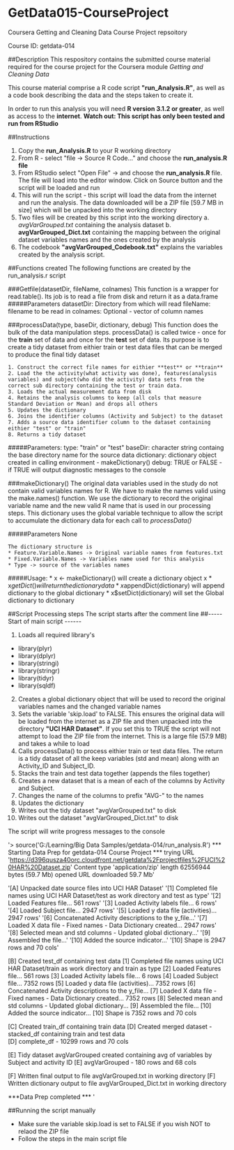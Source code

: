 # GetData015-CourseProject

Coursera Getting and Cleaning Data Course Project repsoitory

Course ID: getdata-014 

##Description
This respository contains the submitted course material required for the course project for the Coursera module _Getting and Cleaning Data_

This course material comprise a R code script **"run_Analysis.R"**, as well as a code book describing the data and the steps taken to create it.

In order to run this analysis you will need **R version 3.1.2  or greater**, as well as access to the **internet**. **Watch out: This script has only been tested and run from RStudio** 

##Instructions
1. Copy the **run_Analysis.R** to your R working directory
2. From R - select "file -> Source R Code..." and choose the **run_analysis.R file**
3. From RStudio select "Open File" -> and choose the **run_analysis.R** file. The file will load into the editor window. Click on Source button and the script will be loaded and run
4. This will run the script - this script will load the data from the internet and run the analysis. The data downloaded will be a ZIP file [59.7 MB in size] which will be unpacked into the working directory
5. Two files will be created by this script into the working directory
	a. _avgVarGrouped.txt_ containing the analysis dataset
	b. __avgVarGrouped_Dict.txt__ containing the mapping between the original dataset variables names and the ones created by the analysis
6. The codebook __"avgVarGrouped_Codebook.txt"__ explains the variables created by the analysis script.


##Functions created
The following functions are created by the run_analysis.r script

###Getfile(datasetDir, fileName, colnames)
This function is a wrapper for read.table(). Its job is to read a file from disk and return it as a data.frame
#####Parameters
       datasetDir: Directory from which will read
       fileName: filename to be read in
       colnames: Optional - vector of column names


###processData(type, baseDir, dictionary, debug)
This function does the bulk of the data manipulation steps. processData() is called twice - once for the **train** set of data and once for the **test** set of data. Its purpose is to create a tidy dataset from eithier train or test data files that can be merged to produce the final tidy dataset

	1. Construct the correct file names for eithier **test** or **train**
	2. Load the the activity(what activity was done), features(analysis variables) and subject(who did the activity) data sets from the correct sub directory containing the test or train data.
	3. Loads the actual measurement data from disk
	4. Retains the analysis columns to keep (all cols that measure Standard Deviation or Mean) and drops all others
	5. Updates the dictionary
	6. Joins the identifier columns (Activity and Subject) to the dataset 
	7. Adds a source data identifier column to the dataset containing eithier "test" or "train"
	8. Returns a tidy dataset  

#####Parameters:
       type: "train" or "test"
       baseDir: character string containg the base directory name for the source data
       dictionary: dictionary object created in calling environment - makeDictionary()
       debug: TRUE or FALSE - if TRUE will output diagnostic messages to the console

###makeDictionary()
The original data variables used in the study do not contain valid variables names for R. We have to make the names valid using the make.names() function. We use the dictionary to record the original variable name and the new valid R name that is used in our processing steps. This dictionary uses the global variable technique to allow the script to accumulate the dictionary data for each call to _processData()_

#####Parameters 
	None
 
    The dictionary structure is 
    * Feature.Variable.Names -> Original variable names from features.txt
    * Fixed.Variable.Names -> Variables name used for this analysis 
    * Type -> source of the variables names

#####Usage: 
    * x <- makeDictionary() will create a dictionary object x
    * x$getDict() will return the dictionary data
    * x$appendDict(dictionary) will append dictionary to the global dictionary
    * x$setDict(dictionary) will set the Global dictionary to dictionary


##Script Processing steps
The script starts after the comment line ##-----Start of main script ------

1. Loads all required library's
  - library(plyr)
  - library(dplyr)
  - library(stringi)
  - library(stringr)
  - library(tidyr)
  - library(sqldf)
2. Creates a global dictionary object that will be used to record the original variables names and the changed variable names
3. Sets the variable 'skip.load' to FALSE. This ensures the original data will be loaded from the internet as a ZIP file and then unpacked into the directory **"UCI HAR Dataset"**. If you set this to TRUE the script will not attempt to load the ZIP file from the internet. This is a large file (57.9 MB) and takes a while to load
4. Calls processData() to process eithier train or test data files. The return is a tidy dataset of all the keep variables (std and mean) along with an Activity_ID and Subject_ID.  
5. Stacks the train and test data together (appends the files together)
6. Creates a new dataset that is a mean of each of the columns by Activity and Subject. 
7. Changes the name of the columns to prefix "AVG-" to the names
8. Updates the dictionary
9. Writes out the tidy dataset "avgVarGrouped.txt" to disk
10. Writes out the dataset "avgVarGrouped_Dict.txt" to disk

The script will write progress messages to the console

'> source('G:/Learning/Big Data Samples/getdata-014/run_analysis.R')
*** Starting Data Prep for getdata-014 Course Project *** 
trying URL 'https://d396qusza40orc.cloudfront.net/getdata%2Fprojectfiles%2FUCI%20HAR%20Dataset.zip'
Content type 'application/zip' length 62556944 bytes (59.7 Mb)
opened URL
downloaded 59.7 Mb'

'[A] Unpacked date source files into  UCI HAR Dataset'
'[1] Completed file names using  UCI HAR Dataset/test as work directory and test as type'
'[2] Loaded Features file... 561 rows'
'[3] Loaded Activity labels file... 6 rows'
'[4] Loaded Subject file... 2947 rows'
'[5] Loaded y data file (activities)... 2947 rows'
'[6] Concatenated Activity descriptions to the y_file...'
'[7] Loaded X data file - Fixed names - Data Dictionary created... 2947 rows'
'[8] Selected mean and std columns - Updated global dictionary...'
'[9] Assembled the file...'
'[10] Added the source indicator...'
'[10] Shape is 2947 rows and 70 cols'

[B] Created test_df containing test data 
[1] Completed file names using  UCI HAR Dataset/train as work directory and train as type 
[2] Loaded Features file... 561 rows 
[3] Loaded Activity labels file... 6 rows 
[4] Loaded Subject file... 7352 rows 
[5] Loaded y data file (activities)... 7352 rows 
[6] Concatenated Activity descriptions to the y_file... 
[7] Loaded X data file - Fixed names - Data Dictionary created... 7352 rows 
[8] Selected mean and std columns - Updated global dictionary... 
[9] Assembled the file... 
[10] Added the source indicator... 
[10] Shape is 7352 rows and 70 cols 

[C] Created train_df containing train data 
[D] Created merged dataset - stacked_df containing train and test data  
[D] complete_df -  10299 rows and 70 cols 

[E] Tidy dataset avgVarGrouped created containing avg of variables by Subject and activity ID 
[E] avgVarGrouped -  180 rows and 68 cols 

[F] Written final output to file avgVarGrouped.txt in working directory 
[F] Written dictionary output to file avgVarGrouped_Dict.txt in working directory 

***Data Prep completed *** 
  '

##Running the script manually

* Make sure the variable skip.load is set to FALSE if you wish NOT to relaod the ZIP file
* Follow the steps in the main script file


